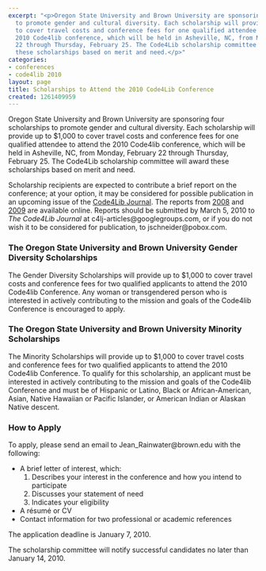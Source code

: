 ```yaml
---
excerpt: "<p>Oregon State University and Brown University are sponsoring four scholarships
  to promote gender and cultural diversity. Each scholarship will provide up to $1,000
  to cover travel costs and conference fees for one qualified attendee to attend the
  2010 Code4lib conference, which will be held in Asheville, NC, from Monday, February
  22 through Thursday, February 25. The Code4Lib scholarship committee will award
  these scholarships based on merit and need.</p>"
categories:
- conferences
- code4lib 2010
layout: page
title: Scholarships to Attend the 2010 Code4Lib Conference
created: 1261409959
---
```

<p>Oregon State University and Brown University are sponsoring four scholarships to promote gender and cultural diversity. Each scholarship will provide up to $1,000 to cover travel costs and conference fees for one qualified attendee to attend the 2010 Code4lib conference, which will be held in Asheville, NC, from Monday, February 22 through Thursday, February 25. The Code4Lib scholarship committee will award these scholarships based on merit and need.</p>

<p>Scholarship recipients are expected to contribute a brief report on the conference; at your option, it may be considered for possible publication in an upcoming issue of the <a href="http://journal.code4lib.org/">Code4Lib Journal</a>. The reports from <a href="http://journal.code4lib.org/articles/72">2008</a> and <a href="http://journal.code4lib.org/articles/998">2009</a> are available online. Reports should be submitted by March 5, 2010 to <i>The Code4Lib Journal</i> at c4lj-articles@googlegroups.com, or if you do not wish it to be considered for publication, to jschneider@pobox.com.</p>

<h3>The Oregon State University and Brown University Gender Diversity Scholarships</h3>

<p>The Gender Diversity Scholarships will provide up to $1,000 to cover travel costs and conference fees for two qualified applicants to attend the 2010 Code4lib Conference. Any woman or transgendered person who is interested in actively contributing to the mission and goals of the Code4lib Conference is encouraged to apply.</p>

<h3>The Oregon State University and Brown University Minority Scholarships</h3>

<p>The Minority Scholarships will provide up to $1,000 to cover travel costs and conference fees for two qualified applicants to attend the 2010 Code4lib Conference. To qualify for this scholarship, an applicant must be interested in actively contributing to the mission and goals of the Code4lib Conference and must be of Hispanic or Latino, Black or African-American, Asian, Native Hawaiian or Pacific Islander, or American Indian or Alaskan Native descent.</p>

<h3>How to Apply</h3>

<p>To apply, please send an email to Jean_Rainwater@brown.edu with the following:</p>

<ul>
<li>A brief letter of interest, which:
<ol><li>Describes your interest in the conference and how you intend to participate</li>
<li>Discusses your statement of need</li>
<li>Indicates your eligibility</li></ol></li>
<li>A résumé or CV</li>
<li>Contact information for two professional or academic references</li>
</ul>

<p>The application deadline is January 7, 2010.</p>

<p>The scholarship committee will notify successful candidates no later than January 14, 2010.</p>
